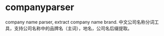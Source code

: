 # companyparser
company name parser, extract company name brand. 中文公司名称分词工具，支持公司名称中的品牌名（主词），地名，公司名后缀提取。
